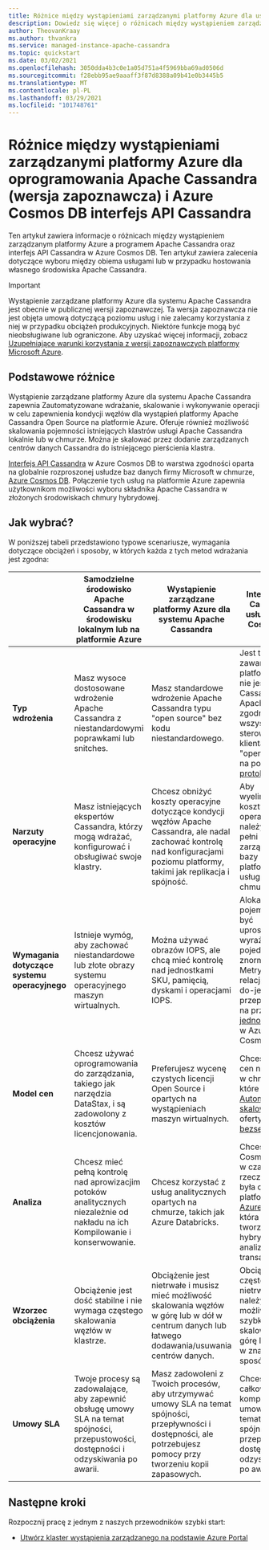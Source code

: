 ```yaml
---
title: Różnice między wystąpieniami zarządzanymi platformy Azure dla usług Apache Cassandra i Azure Cosmos DB interfejs API Cassandra
description: Dowiedz się więcej o różnicach między wystąpieniem zarządzanym platformy Azure a programem Apache Cassandra i interfejs API Cassandra w Azure Cosmos DB. Poznasz również zalety każdej z tych usług i kiedy je wybierzesz.
author: TheovanKraay
ms.author: thvankra
ms.service: managed-instance-apache-cassandra
ms.topic: quickstart
ms.date: 03/02/2021
ms.openlocfilehash: 3050dda4b3c0e1a05d751a4f5969bba69ad0506d
ms.sourcegitcommit: f28ebb95ae9aaaff3f87d8388a09b41e0b3445b5
ms.translationtype: MT
ms.contentlocale: pl-PL
ms.lasthandoff: 03/29/2021
ms.locfileid: "101748761"
---
```

# <a name="differences-between-azure-managed-instance-for-apache-cassandra-preview-and-azure-cosmos-db-cassandra-api"></a>Różnice między wystąpieniami zarządzanymi platformy Azure dla oprogramowania Apache Cassandra (wersja zapoznawcza) i Azure Cosmos DB interfejs API Cassandra 

Ten artykuł zawiera informacje o różnicach między wystąpieniem zarządzanym platformy Azure a programem Apache Cassandra oraz interfejs API Cassandra w Azure Cosmos DB. Ten artykuł zawiera zalecenia dotyczące wyboru między obiema usługami lub w przypadku hostowania własnego środowiska Apache Cassandra.

> [!IMPORTANT]
> Wystąpienie zarządzane platformy Azure dla systemu Apache Cassandra jest obecnie w publicznej wersji zapoznawczej.
> Ta wersja zapoznawcza nie jest objęta umową dotyczącą poziomu usług i nie zalecamy korzystania z niej w przypadku obciążeń produkcyjnych. Niektóre funkcje mogą być nieobsługiwane lub ograniczone.
> Aby uzyskać więcej informacji, zobacz [Uzupełniające warunki korzystania z wersji zapoznawczych platformy Microsoft Azure](https://azure.microsoft.com/support/legal/preview-supplemental-terms/).

## <a name="key-differences"></a>Podstawowe różnice

Wystąpienie zarządzane platformy Azure dla systemu Apache Cassandra zapewnia Zautomatyzowane wdrażanie, skalowanie i wykonywanie operacji w celu zapewnienia kondycji węzłów dla wystąpień platformy Apache Cassandra Open Source na platformie Azure. Oferuje również możliwość skalowania pojemności istniejących klastrów usługi Apache Cassandra lokalnie lub w chmurze. Można je skalować przez dodanie zarządzanych centrów danych Cassandra do istniejącego pierścienia klastra.

[Interfejs API Cassandra](../cosmos-db/cassandra-introduction.md) w Azure Cosmos DB to warstwa zgodności oparta na globalnie rozproszonej usłudze baz danych firmy Microsoft w chmurze, [Azure Cosmos DB](../cosmos-db/index.yml). Połączenie tych usług na platformie Azure zapewnia użytkownikom możliwości wyboru składnika Apache Cassandra w złożonych środowiskach chmury hybrydowej.

## <a name="how-to-choose"></a>Jak wybrać?

W poniższej tabeli przedstawiono typowe scenariusze, wymagania dotyczące obciążeń i sposoby, w których każda z tych metod wdrażania jest zgodna:

| |Samodzielne środowisko Apache Cassandra w środowisku lokalnym lub na platformie Azure | Wystąpienie zarządzane platformy Azure dla systemu Apache Cassandra | Interfejs API Cassandra usługi Azure Cosmos DB |
|---------|---------|---------|---------|
|**Typ wdrożenia**| Masz wysoce dostosowane wdrożenie Apache Cassandra z niestandardowymi poprawkami lub snitches. | Masz standardowe wdrożenie Apache Cassandra typu "open source" bez kodu niestandardowego. | Jest to zawartość z platformą, która nie jest Cassandra Apache, ale jest zgodna ze wszystkimi sterownikami klienta typu "open source" na poziomie [protokołu](../cosmos-db/cassandra-support.md) sieci. |
| **Narzuty operacyjne**| Masz istniejących ekspertów Cassandra, którzy mogą wdrażać, konfigurować i obsługiwać swoje klastry.  | Chcesz obniżyć koszty operacyjne dotyczące kondycji węzłów Apache Cassandra, ale nadal zachować kontrolę nad konfiguracjami poziomu platformy, takimi jak replikacja i spójność. | Aby wyeliminować koszty operacyjne, należy użyć w pełni zarządzanej bazy danych platformy jako usługi w chmurze. |
| **Wymagania dotyczące systemu operacyjnego**| Istnieje wymóg, aby zachować niestandardowe lub złote obrazy systemu operacyjnego maszyn wirtualnych. | Można używać obrazów IOPS, ale chcą mieć kontrolę nad jednostkami SKU, pamięcią, dyskami i operacjami IOPS. | Alokacja pojemności ma być uproszczona i wyrażana jako pojedyncza znormalizowana Metryka, z relacją jeden-do-jednego do przepływności, na przykład [jednostki żądań](../cosmos-db/request-units.md) w Azure Cosmos DB. |
| **Model cen**| Chcesz używać oprogramowania do zarządzania, takiego jak narzędzia DataStax, i są zadowolony z kosztów licencjonowania. | Preferujesz wycenę czystych licencji Open Source i opartych na wystąpieniach maszyn wirtualnych. | Chcesz użyć cen natywnych w chmurze, które obejmują [Automatyczne skalowanie](../cosmos-db/manage-scale-cassandra.md#use-autoscale) i oferty [bezserwerowe](../cosmos-db/serverless.md) . |
| **Analiza**| Chcesz mieć pełną kontrolę nad aprowizacjim potoków analitycznych niezależnie od nakładu na ich Kompilowanie i konserwowanie. | Chcesz korzystać z usług analitycznych opartych na chmurze, takich jak Azure Databricks. | Chcesz, Cosmos DB aby w czasie rzeczywistym była oparta na platformie [Azure Synapse](../cosmos-db/synapse-link.md), która umożliwia tworzenie hybrydowej analizy transakcyjnej. |
| **Wzorzec obciążenia**| Obciążenie jest dość stabilne i nie wymaga częstego skalowania węzłów w klastrze. | Obciążenie jest nietrwałe i musisz mieć możliwość skalowania węzłów w górę lub w dół w centrum danych lub łatwego dodawania/usuwania centrów danych. | Obciążenie jest często nietrwałe i należy mieć możliwość szybkiego skalowania w górę lub w dół w znaczący sposób. |
| **Umowy SLA**| Twoje procesy są zadowalające, aby zapewnić obsługę umowy SLA na temat spójności, przepustowości, dostępności i odzyskiwania po awarii. | Masz zadowoleni z Twoich procesów, aby utrzymywać umowy SLA na temat spójności, przepływności i dostępności, ale potrzebujesz pomocy przy tworzeniu kopii zapasowych. | Chcesz całkowicie kompleksowo umowy SLA na temat spójności, przepływności, dostępności i odzyskiwania po awarii. |

## <a name="next-steps"></a>Następne kroki

Rozpocznij pracę z jednym z naszych przewodników szybki start:

* [Utwórz klaster wystąpienia zarządzanego na podstawie Azure Portal](create-cluster-portal.md)